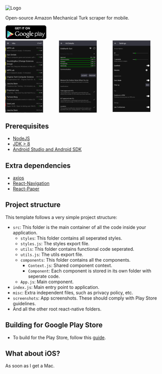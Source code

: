 ![Logo](https://github.com/saqfish/turkkey/blob/master/misc/logo.png)

Open-source Amazon Mechanical Turk scraper for mobile.

<a href="https://play.google.com/store/apps/details?id=com.turkkey">
  <img alt="Get it on Google Play"
       src="https://github.com/saqfish/turkkey/blob/master/misc/badge.png?raw=true" />
</a>

<div style="display: grid; width: 100%; grid-gap: 50px; justify-content: space-evenly;grid-template-columns: auto auto auto auto;">
  
<img style="display: block;" src="https://github.com/saqfish/turkkey/blob/master/screenshots/screen.png?raw=true" width="200px">
<img style="display: block;" src="https://github.com/saqfish/turkkey/blob/master/screenshots/screen1.png?raw=true" width="200px">
<img style="display: block;" src="https://github.com/saqfish/turkkey/blob/master/screenshots/screen2.png?raw=true" width="200px">

</div>

## Prerequisites
- [NodeJS](https://nodejs.org/en/download/)
- [JDK > 8](http://www.oracle.com/technetwork/java/javase/downloads/jdk8-downloads-2133151.html)
- [Android Studio and Android SDK](https://developer.android.com/studio/index.html)


## Extra dependencies
  - [axios](https://github.com/axios/axios) 
  - [React-Navigation](https://reactnavigation.org/) 
  - [React-Paper](https://github.com/callstack/react-native-paper) 

## Project structure
This template follows a very simple project structure:
- `src`: This folder is the main container of all the code inside your application.
  - `styles`: This folder contains all seperated styles.
  - `styles.js`: The styles export file.
  - `utils`: This folder contains functional code seperated.
  - `utils.js`: The utils export file.
  - `components`: This folder contains all the components.
    - `Context.js`: Shared component context.
    - `Component`: Each component is stored in its own folder with seperate code. 
  - `App.js`: Main component.
- `index.js`: Main entry point to application.
- `misc`: Extra independent files, such as privacy policy, etc.
- `screenshots`: App screenshots. These should comply with Play Store guidelines.
- And all the other root react-native folders.

## Building for Google Play Store

- To build for the Play Store, follow this [guide](https://reactnative.dev/docs/signed-apk-android).

## What about iOS?

As soon as I get a Mac.



